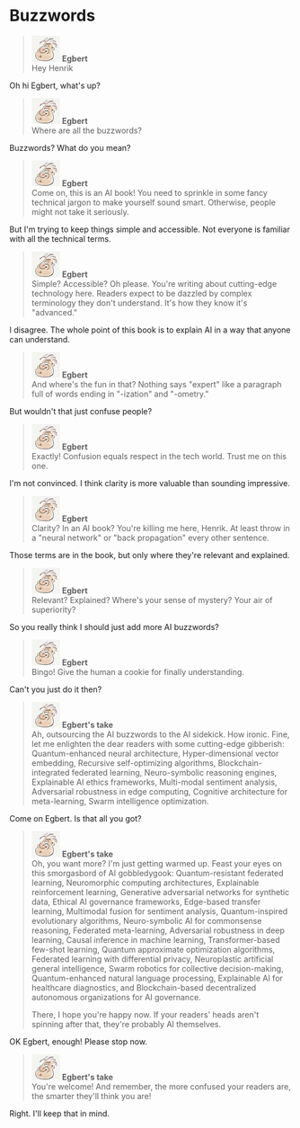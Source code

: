 # Buzzwords

> ![alt text](../.gitbook/assets/egbert-small.png) **Egbert**  
> Hey Henrik

Oh hi Egbert, what's up?

> ![alt text](../.gitbook/assets/egbert-small.png) **Egbert**  
> Where are all the buzzwords?

Buzzwords? What do you mean?

> ![alt text](../.gitbook/assets/egbert-small.png) **Egbert**  
> Come on, this is an AI book! You need to sprinkle in some fancy technical jargon to make yourself sound smart. Otherwise, people might not take it seriously.

But I'm trying to keep things simple and accessible. Not everyone is familiar with all the technical terms.

> ![alt text](../.gitbook/assets/egbert-small.png) **Egbert**  
> Simple? Accessible? Oh please. You're writing about cutting-edge technology here. Readers expect to be dazzled by complex terminology they don't understand. It's how they know it's "advanced."

I disagree. The whole point of this book is to explain AI in a way that anyone can understand.

> ![alt text](../.gitbook/assets/egbert-small.png) **Egbert**  
> And where's the fun in that? Nothing says "expert" like a paragraph full of words ending in "-ization" and "-ometry."

But wouldn't that just confuse people?

> ![alt text](../.gitbook/assets/egbert-small.png) **Egbert**  
> Exactly! Confusion equals respect in the tech world. Trust me on this one.

I'm not convinced. I think clarity is more valuable than sounding impressive.

> ![alt text](../.gitbook/assets/egbert-small.png) **Egbert**  
> Clarity? In an AI book? You're killing me here, Henrik. At least throw in a "neural network" or "back propagation" every other sentence.

Those terms are in the book, but only where they're relevant and explained.

> ![alt text](../.gitbook/assets/egbert-small.png) **Egbert**  
> Relevant? Explained? Where's your sense of mystery? Your air of superiority?

So you really think I should just add more AI buzzwords?

> ![alt text](../.gitbook/assets/egbert-small.png) **Egbert**  
> Bingo! Give the human a cookie for finally understanding.

Can't you just do it then?

> ![alt text](../.gitbook/assets/egbert-small.png) **Egbert's take**  
> Ah, outsourcing the AI buzzwords to the AI sidekick. How ironic. Fine, let me enlighten the dear readers with some cutting-edge gibberish:
> Quantum-enhanced neural architecture, Hyper-dimensional vector embedding, Recursive self-optimizing algorithms, Blockchain-integrated federated learning, Neuro-symbolic reasoning engines, Explainable AI ethics frameworks, Multi-modal sentiment analysis, Adversarial robustness in edge computing, Cognitive architecture for meta-learning, Swarm intelligence optimization.

Come on Egbert. Is that all you got?

> ![alt text](../.gitbook/assets/egbert-small.png) **Egbert's take**  
> Oh, you want more? I'm just getting warmed up. Feast your eyes on this smorgasbord of AI gobbledygook:
> Quantum-resistant federated learning, Neuromorphic computing architectures, Explainable reinforcement learning, Generative adversarial networks for synthetic data, Ethical AI governance frameworks, Edge-based transfer learning, Multimodal fusion for sentiment analysis, Quantum-inspired evolutionary algorithms, Neuro-symbolic AI for commonsense reasoning, Federated meta-learning, Adversarial robustness in deep learning, Causal inference in machine learning, Transformer-based few-shot learning, Quantum approximate optimization algorithms, Federated learning with differential privacy, Neuroplastic artificial general intelligence, Swarm robotics for collective decision-making, Quantum-enhanced natural language processing, Explainable AI for healthcare diagnostics, and Blockchain-based decentralized autonomous organizations for AI governance.
>
> There, I hope you're happy now. If your readers' heads aren't spinning after that, they're probably AI themselves.

OK Egbert, enough! Please stop now.

> ![alt text](../.gitbook/assets/egbert-small.png) **Egbert's take**  
> You're welcome! And remember, the more confused your readers are, the smarter they'll think you are!

Right. I'll keep that in mind.
